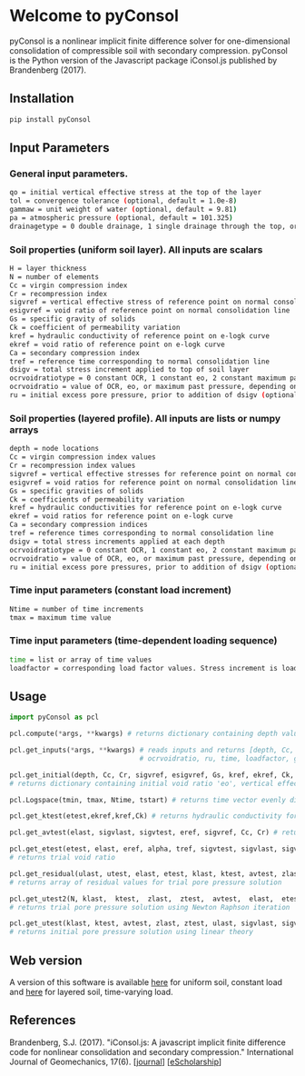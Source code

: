 # Welcome to pyConsol

pyConsol is a nonlinear implicit finite difference solver for one-dimensional consolidation of compressible soil with secondary compression. pyConsol is the Python version of the Javascript package iConsol.js published by Brandenberg (2017).

## Installation  
```bash
pip install pyConsol
```

## Input Parameters

### General input parameters.
```bash
qo = initial vertical effective stress at the top of the layer  
tol = convergence tolerance (optional, default = 1.0e-8)
gammaw = unit weight of water (optional, default = 9.81)
pa = atmospheric pressure (optional, default = 101.325)
drainagetype = 0 double drainage, 1 single drainage through the top, or 2 single drainage through the bottom (optional, default = 0)
```
  
### Soil properties (uniform soil layer). All inputs are scalars
```bash
H = layer thickness
N = number of elements
Cc = virgin compression index
Cr = recompression index
sigvref = vertical effective stress of reference point on normal consolidation line
esigvref = void ratio of reference point on normal consolidation line
Gs = specific gravity of solids
Ck = coefficient of permeability variation
kref = hydraulic conductivity of reference point on e-logk curve
ekref = void ratio of reference point on e-logk curve
Ca = secondary compression index
tref = reference time corresponding to normal consolidation line
dsigv = total stress increment applied to top of soil layer
ocrvoidratiotype = 0 constant OCR, 1 constant eo, 2 constant maximum past pressure
ocrvoidratio = value of OCR, eo, or maximum past pressure, depending on value of ocrvoidratiotype
ru = initial excess pore pressure, prior to addition of dsigv (optional, default = 0.0)
```
### Soil properties (layered profile). All inputs are lists or numpy arrays
```bash
depth = node locations
Cc = virgin compression index values
Cr = recompression index values
sigvref = vertical effective stresses for reference point on normal consolidation line
esigvref = void ratios for reference point on normal consolidation line
Gs = specific gravities of solids
Ck = coefficients of permeability variation
kref = hydraulic conductivities for reference point on e-logk curve
ekref = void ratios for reference point on e-logk curve
Ca = secondary compression indices
tref = reference times corresponding to normal consolidation line
dsigv = total stress increments applied at each depth
ocrvoidratiotype = 0 constant OCR, 1 constant eo, 2 constant maximum past pressure
ocrvoidratio = value of OCR, eo, or maximum past pressure, depending on value of ocrvoidratiotype
ru = initial excess pore pressures, prior to addition of dsigv (optional, default = 0.0)
```
### Time input parameters (constant load increment)
```bash
Ntime = number of time increments
tmax = maximum time value
```
### Time input parameters (time-dependent loading sequence)
```bash
time = list or array of time values
loadfactor = corresponding load factor values. Stress increment is load factor multiplied by dsigv.
```

## Usage

```python
import pyConsol as pcl

pcl.compute(*args, **kwargs) # returns dictionary containing depth values, 'z', pore pressures, 'u', vertical effective stresses 'sigv', and void ratios 'e' 

pcl.get_inputs(*args, **kwargs) # reads inputs and returns [depth, Cc, Cr, sigvref, esigvref, Gs, kref, ekref, Ck, Ca, tref, qo, dsigv, ocrvoidratiotype, 
                                # ocrvoidratio, ru, time, loadfactor, gammaw, tol, pa, drainagetype] 

pcl.get_initial(depth, Cc, Cr, sigvref, esigvref, Gs, kref, ekref, Ck, Ca, tref, qo, dsigv, ocrvoidratiotype, ocrvoidratio, ru, time, loadfactor, gammaw, tol, pa, drainagetype)
# returns dictionary containing initial void ratio 'eo', vertical effective stress 'sigvo', vertical effective stress with ru 'sigvo', and final effective stress 'sigvf'

pcl.Logspace(tmin, tmax, Ntime, tstart) # returns time vector evenly distributed in log space between tmin and tmax

pcl.get_ktest(etest,ekref,kref,Ck) # returns hydraulic conductivity for specified void ratio, etest

pcl.get_avtest(elast, sigvlast, sigvtest, eref, sigvref, Cc, Cr) # returns coefficient of compressibility

pcl.get_etest(etest, elast, eref, alpha, tref, sigvtest, sigvlast, sigvref, Cc, avtest, utest, ulast, dt)
# returns trial void ratio

pcl.get_residual(ulast, utest, elast, etest, klast, ktest, avtest, zlast, ztest, sigvlast, sigvtest, gammaw, Ca, Cc, sigvref, esigvref, double dt, tref, drainagetype, N)
# returns array of residual values for trial pore pressure solution

pcl.get_utest2(N, klast,  ktest,  zlast,  ztest,  avtest,  elast,  etest,  ulast,  utest,  sigvlast,  sigvtest,  Res, dt,  Cc,  Cr,  Ca, gammaw,  ekref,  kref,  Ck,  tref,  esigvref,  sigvref,  dsigv, drainagetype, pa)
# returns trial pore pressure solution using Newton Raphson iteration

pcl.get_utest(klast, ktest, avtest, zlast, ztest, ulast, sigvlast, sigvtest, elast, etest, Ca, Cc, sigvref, esigvref, dt, tref, drainagetype, N, gammaw)
# returns initial pore pressure solution using linear theory

```

## Web version
A version of this software is available [here](https://www.uclageo.com/Consolidation) for uniform soil, constant load and [here](https://www.uclageo.com/Consolidaiton2) for layered soil, time-varying load.

## References
Brandenberg, S.J. (2017). "iConsol.js: A javascript implicit finite difference code for nonlinear consolidation and secondary compression." International Journal of Geomechanics, 17(6). [[journal](http://ascelibrary.org/doi/abs/10.1061/%28ASCE%29GM.1943-5622.0000843)] [[eScholarship](https://escholarship.org/uc/item/0wh3q8jh)]
